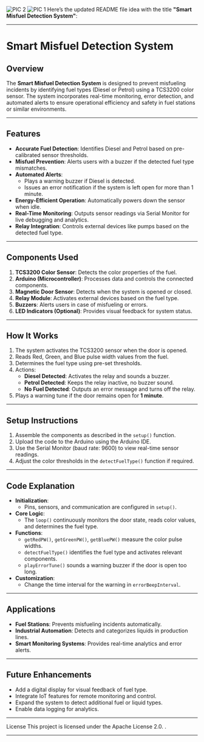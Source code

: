 ![PIC 2](https://github.com/user-attachments/assets/82a8e7d4-b066-4d19-bccd-b11229767175)
![PIC 1](https://github.com/user-attachments/assets/006f082b-4165-4e4c-8eee-a892f957e79f)
Here’s the updated README file idea with the title **"Smart Misfuel Detection System"**:

---

# **Smart Misfuel Detection System**

## **Overview**
The **Smart Misfuel Detection System** is designed to prevent misfueling incidents by identifying fuel types (Diesel or Petrol) using a TCS3200 color sensor. The system incorporates real-time monitoring, error detection, and automated alerts to ensure operational efficiency and safety in fuel stations or similar environments.

---

## **Features**
- **Accurate Fuel Detection**: Identifies Diesel and Petrol based on pre-calibrated sensor thresholds.
- **Misfuel Prevention**: Alerts users with a buzzer if the detected fuel type mismatches.
- **Automated Alerts**: 
  - Plays a warning buzzer if Diesel is detected.
  - Issues an error notification if the system is left open for more than 1 minute.
- **Energy-Efficient Operation**: Automatically powers down the sensor when idle.
- **Real-Time Monitoring**: Outputs sensor readings via Serial Monitor for live debugging and analytics.
- **Relay Integration**: Controls external devices like pumps based on the detected fuel type.

---

## **Components Used**
1. **TCS3200 Color Sensor**: Detects the color properties of the fuel.
2. **Arduino (Microcontroller)**: Processes data and controls the connected components.
3. **Magnetic Door Sensor**: Detects when the system is opened or closed.
4. **Relay Module**: Activates external devices based on the fuel type.
5. **Buzzers**: Alerts users in case of misfueling or errors.
6. **LED Indicators (Optional)**: Provides visual feedback for system status.

---

## **How It Works**
1. The system activates the TCS3200 sensor when the door is opened.
2. Reads Red, Green, and Blue pulse width values from the fuel.
3. Determines the fuel type using pre-set thresholds.
4. Actions:
   - **Diesel Detected**: Activates the relay and sounds a buzzer.
   - **Petrol Detected**: Keeps the relay inactive, no buzzer sound.
   - **No Fuel Detected**: Outputs an error message and turns off the relay.
5. Plays a warning tune if the door remains open for **1 minute**.

---

## **Setup Instructions**
1. Assemble the components as described in the `setup()` function.
2. Upload the code to the Arduino using the Arduino IDE.
3. Use the Serial Monitor (baud rate: 9600) to view real-time sensor readings.
4. Adjust the color thresholds in the `detectFuelType()` function if required.

---

## **Code Explanation**
- **Initialization**:
  - Pins, sensors, and communication are configured in `setup()`.
- **Core Logic**:
  - The `loop()` continuously monitors the door state, reads color values, and determines the fuel type.
- **Functions**:
  - `getRedPW()`, `getGreenPW()`, `getBluePW()` measure the color pulse widths.
  - `detectFuelType()` identifies the fuel type and activates relevant components.
  - `playErrorTune()` sounds a warning buzzer if the door is open too long.
- **Customization**:
  - Change the time interval for the warning in `errorBeepInterval`.

---

## **Applications**
- **Fuel Stations**: Prevents misfueling incidents automatically.
- **Industrial Automation**: Detects and categorizes liquids in production lines.
- **Smart Monitoring Systems**: Provides real-time analytics and error alerts.

---

## **Future Enhancements**
- Add a digital display for visual feedback of fuel type.
- Integrate IoT features for remote monitoring and control.
- Expand the system to detect additional fuel or liquid types.
- Enable data logging for analytics.

---
License
This project is licensed under the Apache License 2.0.
.

---
